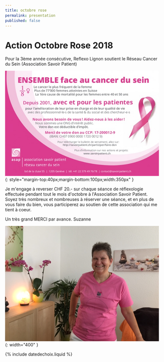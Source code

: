 ```yaml
---
title: octobre rose
permalink: presentation
published: false
---
```


# Action Octobre Rose 2018

Pour la 3ème année consécutive, Reflexo Lignon soutient le Réseau Cancer du Sein (Association Savoir Patient)

![](./images/ImageASAP.jpg){: style="margin-top:40px;margin-bottom:100px;width:350px" }

Je m'engage à reverser CHF 20.- sur chaque séance de réflexologie effectuée pendant tout le mois d'octobre à l'Association Savoir Patient.
Soyez très nombreux et nombreuses à réserver une séance, et en plus de vous faire du bien, vous participerez au soutien de cette association qui me tient à coeur.

Un très grand MERCI par avance.
Suzanne

![](./images/portrait_asap.jpg){: width="400" }




{% include datedechoix.liquid %}
